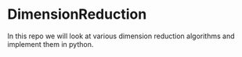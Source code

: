 # DimensionReduction

In this repo we will look at various dimension reduction algorithms and implement them in python.
